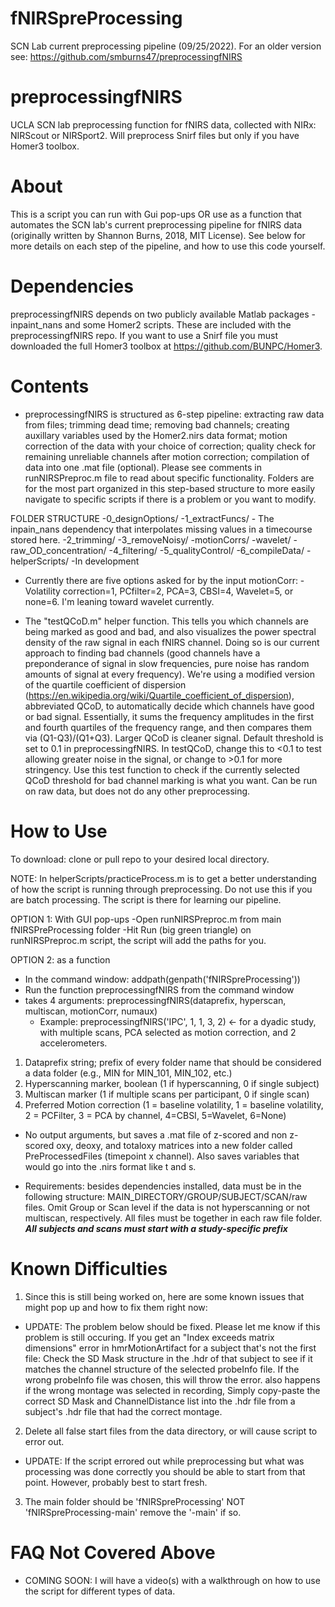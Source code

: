 # fNIRSpreProcessing
SCN Lab current preprocessing pipeline (09/25/2022). For an older version see: https://github.com/smburns47/preprocessingfNIRS

# preprocessingfNIRS
UCLA SCN lab preprocessing function for fNIRS data, collected with NIRx: NIRScout or NIRSport2. Will preprocess Snirf files but only if you have Homer3 toolbox.

# About 
This is a script you can run with Gui pop-ups OR use as a function that automates the SCN lab's current preprocessing pipeline for fNIRS data (originally written by Shannon Burns, 2018, MIT License). 
See below for more details on each step of the pipeline, and how to use this code yourself. 

# Dependencies
preprocessingfNIRS depends on two publicly available Matlab packages - inpaint_nans and some Homer2 scripts. These are included with the preprocessingfNIRS repo. 
If you want to use a Snirf file you must downloaded the full Homer3 toolbox at https://github.com/BUNPC/Homer3. 

# Contents
- preprocessingfNIRS is structured as 6-step pipeline: extracting raw data from files; trimming dead time; removing bad channels; creating auxillary variables used by the 
Homer2.nirs data format; motion correction of the data with your choice of correction; quality check for remaining unreliable channels after motion correction; compilation of data into one .mat file (optional). 
Please see comments in runNIRSPreproc.m file to read about specific functionality. Folders are for the most part organized in this step-based structure to more easily navigate to specific scripts if there is a problem or you want to modify.

FOLDER STRUCTURE
-0_designOptions/
-1_extractFuncs/
     - The inpain_nans dependency that interpolates missing values in a timecourse stored here. 
-2_trimming/
-3_removeNoisy/
     -motionCorrs/
          -wavelet/
     -raw_OD_concentration/
-4_filtering/
-5_qualityControl/
-6_compileData/
-helperScripts/
     -In development

- Currently there are five options asked for by the input motionCorr: 
      -Volatility correction=1, PCfilter=2, PCA=3, CBSI=4, Wavelet=5, or none=6. I'm leaning toward wavelet currently.

- The "testQCoD.m" helper function. This tells you which channels are being marked as good and bad, and also visualizes the power spectral density of the raw signal in each 
fNIRS channel. Doing so is our current approach to finding bad channels (good channels have a preponderance of signal in slow frequencies, pure noise has random amounts of signal at every frequency). 
We're using a modified version of the quartile coefficient of dispersion (https://en.wikipedia.org/wiki/Quartile_coefficient_of_dispersion), abbreviated QCoD, to automatically decide which channels 
have good or bad signal. Essentially, it sums the frequency amplitudes in the first and fourth quartiles of the frequency range, and then compares them via (Q1-Q3)/(Q1+Q3). Larger QCoD is cleaner signal. 
Default threshold is set to 0.1 in preprocessingfNIRS. In testQCoD, change this to <0.1 to test allowing greater noise in the signal, or change to >0.1 for more stringency. Use this test function to 
check if the currently selected QCoD threshold for bad channel marking is what you want. Can be run on raw data, but does not do any other preprocessing. 

# How to Use
To download: clone or pull repo to your desired local directory. 

NOTE: In helperScripts/practiceProcess.m is to get a better understanding of how the script is running through preprocessing. Do not use this if you are batch processing. The script is there for learning our pipeline.

OPTION 1: With GUI pop-ups 
-Open runNIRSPreproc.m from main fNIRSPreProcessing folder 
-Hit Run (big green triangle) on runNIRSPreproc.m script, the script will add the paths for you. 

OPTION 2: as a function
- In the command window: addpath(genpath('fNIRSpreProcessing')) 
- Run the function preprocessingfNIRS from the command window
- takes 4 arguments: preprocessingfNIRS(dataprefix, hyperscan, multiscan, motionCorr, numaux)
     - Example: preprocessingfNIRS('IPC', 1, 1, 3, 2) <- for a dyadic study, with multiple scans, PCA selected as motion correction, and 2 accelerometers.

1. Dataprefix string; prefix of every folder name that should be considered a data folder (e.g., MIN for MIN_101, MIN_102, etc.) 
2. Hyperscanning marker, boolean (1 if hyperscanning, 0 if single subject) 
3. Multiscan marker (1 if multiple scans per participant, 0 if single scan)
4. Preferred Motion correction (1 = baseline volatility, 1 = baseline volatility, 2 = PCFilter, 3 = PCA by channel, 4=CBSI, 5=Wavelet, 6=None) 

- No output arguments, but saves a .mat file of z-scored and non z-scored oxy, deoxy, and totaloxy matrices into a new folder called PreProcessedFiles 
(timepoint x channel). Also saves variables that would go into the .nirs format like t and s. 

- Requirements: besides dependencies installed, data must be in the following structure: MAIN_DIRECTORY/GROUP/SUBJECT/SCAN/raw files. 
Omit Group or Scan level if the data is not hyperscanning or not multiscan, respectively. All files must be together in each raw file folder. 
***All subjects and scans must start with a study-specific prefix***

# Known Difficulties
1. Since this is still being worked on, here are some known issues that might pop up and how to fix them right now:
 - UPDATE: The problem below should be fixed. Please let me know if this problem is still occuring.
 If you get an "Index exceeds matrix dimensions" error in hmrMotionArtifact for a subject that's not the first file: Check the SD Mask structure in the .hdr 
 of that subject to see if it matches the channel structure of the selected probeInfo file. If the wrong probeInfo file was chosen, this will throw the error. 
 also happens if the wrong montage was selected in recording, Simply copy-paste the correct SD Mask and ChannelDistance list into the .hdr file from a 
 subject's .hdr file that had the correct montage. 
 
 2. Delete all false start files from the data directory, or will cause script to error out. 
- UPDATE: If the script errored out while preprocessing but what was processing was done correctly you should be able to start from that point. However, probably
best to start fresh.

3. The main folder should be 'fNIRSpreProcessing' NOT 'fNIRSpreProcessing-main' remove the '-main' if so.

# FAQ Not Covered Above
- COMING SOON: I will have a video(s) with a walkthrough on how to use the script for different types of data.
